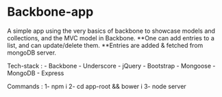 # Backbone-app
A simple app using the very basics of backbone to showcase models and collections, and the MVC model in Backbone.
**One can add entries to a list, and can update/delete them.
**Entries are added & fetched from mongoDB server.

Tech-stack :
	- Backbone
	- Underscore
	- jQuery
	- Bootstrap
	- Mongoose 
	- MongoDB
	- Express

Commands :
 1- npm i
 2- cd app-root && bower i
 3- node server

